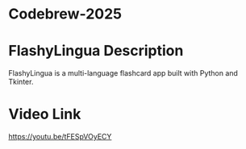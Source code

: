 # Codebrew-2025

# FlashyLingua Description
FlashyLingua is a multi-language flashcard app built with Python and Tkinter.

# Video Link
https://youtu.be/tFESpVOyECY
